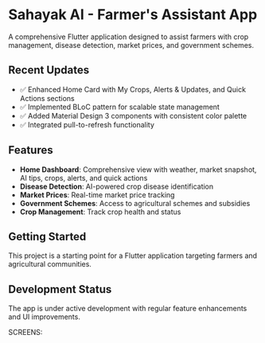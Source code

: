 # Sahayak AI - Farmer's Assistant App

A comprehensive Flutter application designed to assist farmers with crop management, disease detection, market prices, and government schemes.

## Recent Updates

- ✅ Enhanced Home Card with My Crops, Alerts & Updates, and Quick Actions sections
- ✅ Implemented BLoC pattern for scalable state management
- ✅ Added Material Design 3 components with consistent color palette
- ✅ Integrated pull-to-refresh functionality

## Features

- **Home Dashboard**: Comprehensive view with weather, market snapshot, AI tips, crops, alerts, and quick actions
- **Disease Detection**: AI-powered crop disease identification
- **Market Prices**: Real-time market price tracking
- **Government Schemes**: Access to agricultural schemes and subsidies
- **Crop Management**: Track crop health and status

## Getting Started

This project is a starting point for a Flutter application targeting farmers and agricultural communities.

## Development Status

The app is under active development with regular feature enhancements and UI improvements.


SCREENS:
